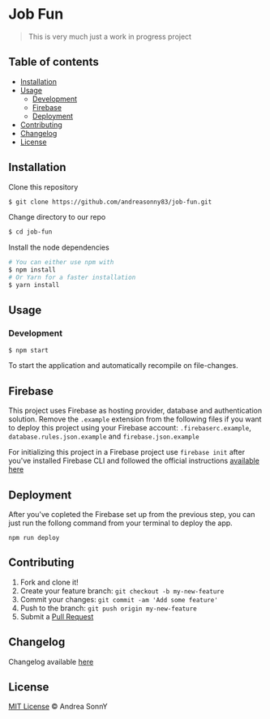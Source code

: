 # Job Fun

> This is very much just a work in progress project

## Table of contents

* [Installation](#installation)
* [Usage](#usage)
  * [Development](#development)
  * [Firebase](#firebase)
  * [Deployment](#deployment)
* [Contributing](#contributing)
* [Changelog](#changelog)
* [License](#license)

## Installation

Clone this repository

```sh
$ git clone https://github.com/andreasonny83/job-fun.git
```

Change directory to our repo

```sh
$ cd job-fun
```

Install the node dependencies

```bash
# You can either use npm with
$ npm install
# Or Yarn for a faster installation
$ yarn install
```

## Usage

### Development

```bash
$ npm start
```

To start the application and automatically recompile on file-changes.

## Firebase

This project uses Firebase as hosting provider, database and authentication solution.
Remove the `.example` extension from the following files if you want to deploy this
project using your Firebase account:
`.firebaserc.example`, `database.rules.json.example` and `firebase.json.example`

For initializing this project in a Firebase project use `firebase init` after you've
installed Firebase CLI and followed the official instructions
[available here](https://firebase.google.com/docs/hosting/)

## Deployment

After you've copleted the Firebase set up from the previous step, you can just run
the follong command from your terminal to deploy the app.

`npm run deploy`

## Contributing

1.  Fork and clone it!
1.  Create your feature branch: `git checkout -b my-new-feature`
1.  Commit your changes: `git commit -am 'Add some feature'`
1.  Push to the branch: `git push origin my-new-feature`
1.  Submit a [Pull Request](https://github.com/andreasonny83/job-fun/pull/new/master)

## Changelog

Changelog available [here](https://github.com/andreasonny83/job-fun/blob/master/CHANGELOG.md)

## License

[MIT License](https://github.com/andreasonny83/job-fun/blob/master/LICENSE) © Andrea SonnY
